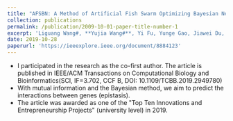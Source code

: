 ```yaml
---
title: "AFSBN: A Method of Artificial Fish Swarm Optimizing Bayesian Network for Epistasis Detection"
collection: publications
permalink: /publication/2009-10-01-paper-title-number-1
excerpt: 'Liguang Wang#, **Yujia Wang#**, Yi Fu, Yunge Gao, Jiawei Du, Chen Yang, Jianxiao Liu*. AFSBN: A Method of Artificial Fish Swarm Optimizing Bayesian Network for Epistasis Detection, IEEE/ACM Transactions on Computational Biology and Bioinformatics, 2019 (SCI, IF=3.702, DOI: 10.1109/TCBB.2019.2949780)'
date: 2019-10-28
paperurl: 'https://ieeexplore.ieee.org/document/8884123'
---
```


- I participated in the research as the co-first author. The article is published in IEEE/ACM Transactions on Computational Biology and Bioinformatics(SCI, IF=3.702, CCF B, DOI: 10.1109/TCBB.2019.2949780)
- With mutual information and the Bayesian method, we aim to predict the interactions between genes (epistasis).
- The article was awarded as one of the "Top Ten Innovations and Entrepreneurship Projects" (university level) in 2019.
